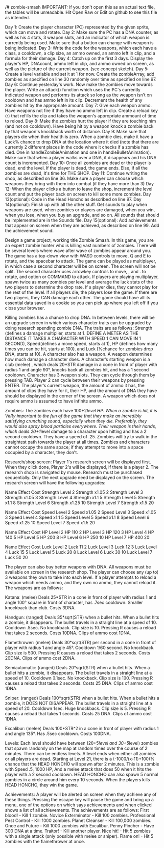 /# zombie-smash
IMPORTANT: If you don't open this as an actual text file, the tables will be unreadable. Hit Open Raw or Edit on github to see this file as intended.

Day 1:	Create the player character (PC) represented by the given sprite, which can move and rotate.
Day 2:	Make sure the PC has a DNA counter, as well as his 4 stats, 3 weapon slots, and an indicator of which weapon is currently being used. Make sure that a button can change with weapon is being indicated.
Day 3:	Write the code for the weapons, which each have a class, a cooldown, a clip size, an ammo owned, an ammo left in clip, and a formula for their damage.
Day 4:	Catch up on the first 3 days. Display the player's HP, DNAcount, ammo left in clip, and ammo owned on screen, as well as the picture of the current weapon. (see concept sketch).
Day 5: 	Create a level variable and set it at 1 for now. Create the zombieArray, add zombies as specified on line 30 randomly over time as specified on line 97.
Day 6:	Continue yesterday's work. Now make the zombies move towards the player. Write an attack() function which uses the PC's currently indicated weapon and performs its attack so long as the weapon isn't on cooldown and has ammo left in its clip. Decrement the health of any zombies hit by the appropriate amount.
Day 7:	Give each weapon ammo. Have weapons not fire if they have no ammo left in clip. Create a reload key (r) that refills the clip and takes the weapon's appropriate ammount of time to reload. 
Day 8:	Make the zombies hurt the player if they are touching him (and not on cooldown). Have being hit by a weapon knock a zombie back by that weapon's knockback worth of distance.
Day 9:	Make sure that players die when their health is zero. When a zombie dies, make it have a Luck% chance to drop DNA at the location where it died (note that there are currently 2 different places in the code where it checks if a zombie has died. One in handleZombieAnimation and one in handleBulletAnimation). Make sure that when a player walks over a DNA, it disappears and his DNA count is incremented.
Day 10: Once all zombies are dead or the player is dead, end the level. If the player is dead, the game ends. Else, if all the zombies are dead, it's time for THE SHOP.
Day 11: Continue writing the shop, as described on line 36. Make sure a player can choose which weapons they bring with them into combat (if they have more than 3)
Day 12: When the player clicks a button to leave the shop, increment the level count and put the player back on screen to kill some more zombies.
Day 13(optional): Code in the Head Honcho as described on line 97.
Day 14(optional): Finish up with all the other stuff.  Get sounds to play when weapons are used, when zombies or players are damaged, when you win, when you lose, when you buy an upgrade, and so on. All sounds that should be implemented are in the Sounds file.
Day 15(optional): Add achievements that appear on screen when they are achieved, as described on line 99. Add the achievement sound.  




Design a game project, working title Zombie Smash.
In this game, you are an expert zombie hunter who is killing vast numbers of zombies. There will be several levels where wave after wave of zombies appear around you. The game has a top-down view with WASD controls to move, Q and E to rotate, and the spacebar to attack. The game can be played as multiplayer, in which case a second character will be on screen. The screen will not be split. The second character uses arrowkey controls to move, , and . to rotate, and option or COMMAND to attack. If players are playing multiplayer, spawn twice as many zombies per level and average the luck stats of the two players to determine the drop rate. If a player dies, they cannot play for the rest of the level. If all players die, the players lose the game. If there are two players, they CAN damage each other. The game should have all its essential data saved in a cookie so you can pick up where you left off if you close your browser.

Killing zombies has a chance to drop DNA. In between levels, there will be an upgrade screen in which various character traits can be upgraded by doing research spending zombie DNA. The traits are as follows: Strength (defines a damage multiplier, starts at 1. DEFINE A METER AS THE DISTANCE IT TAKES A CHARACTER WITH SPEED 1 CAN MOVE IN 1 SECOND), Speed(defines a move speed, starts at 1), HP (defines how many times you can be hit, starts at 100), and Luck (%chance for zombies drop DNA, starts at 10). A character also has a weapon. A weapon determines how much damage a character does. A character’s starting weapon is a club  (melee) , which deals 20*STR damage in a cone in front of player with radius 1 and angle 90°, knocks back all zombies hit,  and has a 1 second cooldown. Character has 3 weapon slots. They can cycle through them by pressing TAB. Player 2 can cycle between their weapons by pressing ENTER. The player’s current weapon, the amount of ammo it has, the amount of clips they have for it, their HP, and the amount of DNA they have should be displayed in the corner of the screen. A weapon which does not require ammo is assumed to have infinite ammo.



Zombies:
The zombies each have 100+2*level HP. When a zombie is hit, it is VeRy important to the fun of the game that they make an incredibly satisfying crunching sound, especially when they die. Preferably, they would also spray blood particles everywhere. Their weapon is their hands, which deals 20+1*level damage to a character upon hitting and has a 2 second cooldown. They have a speed of .25. Zombies will try to walk in the straightest path towards the player at all times. Zombies and characters cannot occupy the same space; if they attempt to move into a space occupied by a character, they don't.




Research/shop screen:
Player 1's research screen will be displayed first. When they click done, Player 2's will be displayed, if there is a player 2. The research shop is navigated by mouse.
Research must be purchased sequentially. Only the next upgrade need be displayed on the screen.
The research screen will have the following upgrades:

Name                              Effect                     Cost
Strength Level 2                  Strength x1.05             2
Strength Level 3                  Strength x1.05             3
Strength Level 4                  Strength x1.1              5
Strength Level 5                  Strength x1.1              8
Strength Level 6                  Strength x1.25             10
Strength Level 7                  Strength x1.5              20


Name                           Effect                  Cost
Speed Level 2                  Speed x1.05             2
Speed Level 3                  Speed x1.05             3
Speed Level 4                  Speed x1.1              5
Speed Level 5                  Speed x1.1              8
Speed Level 6                  Speed x1.25             10
Speed Level 7                  Speed x1.5              20


Name                        Effect                   Cost
HP Level 2                  HP 110                   2
HP Level 3                  HP 120                   3
HP Level 4                  HP 140                   5
HP Level 5                  HP 200                   8
HP Level 6                  HP 250                   10
HP Level 7                  HP 400                   20

Name                        Effect                      Cost
Luck Level 2                  Luck 11                   2
Luck Level 3                  Luck 12                   3
Luck Level 4                  Luck 15                   5
Luck Level 5                  Luck 20                   8
Luck Level 6                  Luck 30                   10
Luck Level 7                  Luck 50                   20




The player can also buy better weapons with DNA. All weapons must be available on screen in the research shop. The player can choose any (up to) 3 weapons they own to take into each level. If a player attempts to reload a weapon which needs ammo, and they own no ammo, they cannot reload it. The weapons are as follows:

Katana: (melee) Deals 25*STR in a cone in front of player with radius 1 and angle 100° square in front of character, has .7sec cooldown. Smaller knockback than club. Costs 3DNA.

Handgun: (ranged) Deals 35*sqrt(STR) when a bullet hits. When a bullet hits a zombie, it disappears. The bullet travels in a straight line at a speed of 10. Cooldown .5sec. No knockback. Clip size is 10. Pressing R causes a reload that takes 2 seconds. Costs 10DNA. Clips of ammo cost 1DNA.

Flamethrower: (melee) Deals 30*sqrt(STR)  per second in a cone in front of player with radius 1 and angle 45°. Cooldown 1/60 second. No knockback. Clip size is 500. Pressing R causes a reload that takes 2 seconds. Costs 20DNA. Clips of ammo cost 2DNA.

Semiautomatic: (ranged) Deals 20*sqrt(STR) when a bullet hits. When a bullet hits a zombie, it disappears. The bullet travels in a straight line at a speed of 10. Cooldown 0.1sec. No knockback. Clip size is 100. Pressing R causes a reload that takes 2 seconds. Costs 25 DNA. Clips of ammo cost 1DNA.

Sniper: (ranged) Deals 100*sqrt(STR) when a bullet hits. When a bullet hits a zombie, it DOES NOT DISAPPEAR. The bullet travels in a straight line at a speed of 20. Cooldown 1sec. Huge knockback. Clip size is 5. Pressing R causes a reload that takes 1 seconds. Costs 25 DNA. Clips of ammo cost 1DNA.

Excalibur:  (melee) Deals 100*STR^2 in a cone in front of player with radius 1 and angle 135°. Has .5sec cooldown. Costs 100DNA.






Levels: Each level should have between (20+5*level and  30+5*level) zombies that spawn randomly on the map at random times over the course of 2 minutes. There can be endless levels. A level ends when either all zombies or all players are dead. Starting at Level 21, there is a (-1000/(x-11)+100)% chance that the HEAD HONCHO will spawn after 2 minutes. This is a zombie with Speed .5, 1000 HP, And a melee attack that does 50 when it hits the player with a 2 second cooldown. HEAD HONCHO can also spawn 5 normal zombies in a circle around him every 10 seconds. When the players kills HEAD HONCHO, they win the game.

Achievements: A player will be alerted on screen when they achieve any of these things. Pressing the escape key will pause the game and bring up a menu, one of the options on which says achievements and when clicked shows a list of all achievements. The achievements are as follows:
	First blood! - Kill 1 zombie.
Novice Exterminator - Kill 100 zombies.
Professional Pest Control - Kill 1000 zombies.
Planet Cleanser - Kill 100,000 zombies.
Once and Future - Kill 1000 zombies with Excalibur.
Penny Pincher - Have 300 DNA at a time.
Traitor! - Kill another player.
Nice hit! - Hit 5 zombies with a single attack (only possible with melee or sniper).
Flame on! - Hit 5 zombies with the flamethrower at once.
